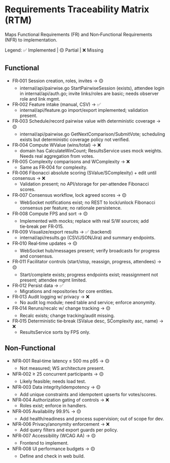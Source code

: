 # Requirements Traceability Matrix (RTM)

Maps Functional Requirements (FR) and Non‑Functional Requirements (NFR) to implementation.

Legend: ✅ Implemented | 🟡 Partial | ❌ Missing

## Functional
- FR‑001 Session creation, roles, invites → 🟡
  - internal/api/pairwise.go StartPairwiseSession (exists), attendee login in internal/api/auth.go; invite links/roles are basic; needs observer role and link mgmt.
- FR‑002 Feature intake (manual, CSV) → ✅
  - internal/api/feature.go import/export implemented; validation present.
- FR‑003 Schedule/record pairwise value with deterministic coverage → 🟡
  - internal/api/pairwise.go GetNextComparison/SubmitVote; scheduling exists but deterministic coverage policy not verified.
- FR‑004 Compute WValue (wins/total) → ❌
  - domain has CalculateWinCount; ResultsService uses mock weights. Needs real aggregation from votes.
- FR‑005 Complexity comparisons and WComplexity → ❌
  - Same as FR‑004 for complexity.
- FR‑006 Fibonacci absolute scoring (SValue/SComplexity) + edit until consensus → ❌
  - Validation present; no API/storage for per‑attendee Fibonacci scores.
- FR‑007 Consensus workflow, lock agreed scores → 🟡
  - WebSocket notifications exist; no REST to lock/unlock Fibonacci consensus per feature; no rationale persistence.
- FR‑008 Compute FPS and sort → 🟡
  - Implemented with mocks; replace with real S/W sources; add tie‑break per FR‑015.
- FR‑009 Visualize/export results → ✅ (backend)
  - internal/api/results.go (CSV/JSON/Jira) and summary endpoints.
- FR‑010 Real‑time updates → 🟡
  - WebSocket hub/messages present; verify broadcasts for progress and consensus.
- FR‑011 Facilitator controls (start/stop, reassign, progress, attendees) → 🟡
  - Start/complete exists; progress endpoints exist; reassignment not present; attendee mgmt limited.
- FR‑012 Persist data → ✅
  - Migrations and repositories for core entities.
- FR‑013 Audit logging w/ privacy → ❌
  - No audit log module; need table and service; enforce anonymity.
- FR‑014 Reruns/recalc w/ change tracking → 🟡
  - Recalc exists; change tracking/audit missing.
- FR‑015 Deterministic tie‑break (SValue desc, SComplexity asc, name) → ❌
  - ResultsService sorts by FPS only.

## Non‑Functional
- NFR‑001 Real‑time latency ≤ 500 ms p95 → 🟡
  - Not measured; WS architecture present.
- NFR‑002 ≥ 25 concurrent participants → 🟡
  - Likely feasible; needs load test.
- NFR‑003 Data integrity/idempotency → 🟡
  - Add unique constraints and idempotent upserts for votes/scores.
- NFR‑004 Authorization gating of controls → ❌
  - Roles exist; enforce in handlers.
- NFR‑005 Availability 99.9% → 🟡
  - Add health/readiness and process supervision; out of scope for dev.
- NFR‑006 Privacy/anonymity enforcement → ❌
  - Add query filters and export guards per policy.
- NFR‑007 Accessibility (WCAG AA) → 🟡
  - Frontend to implement.
- NFR‑008 UI performance budgets → 🟡
  - Define and check in web build.
